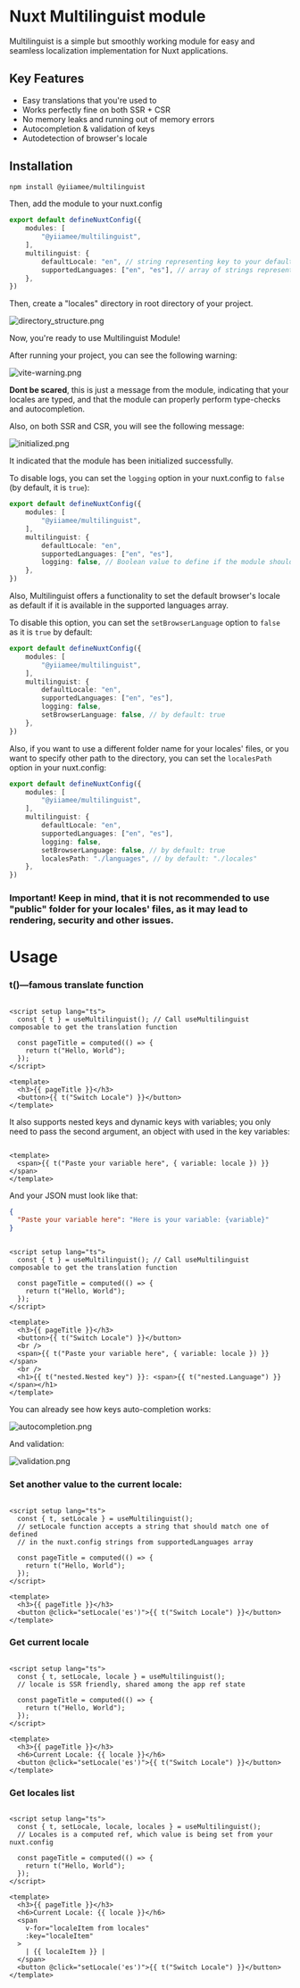 # Nuxt Multilinguist module

Multilinguist is a simple but smoothly working module for easy and seamless localization implementation for Nuxt
applications.

## Key Features

- Easy translations that you're used to
- Works perfectly fine on both SSR + CSR
- No memory leaks and running out of memory errors
- Autocompletion & validation of keys
- Autodetection of browser's locale

## Installation

```bash
npm install @yiiamee/multilinguist
```

Then, add the module to your nuxt.config

```nuxt.config.ts
export default defineNuxtConfig({
    modules: [
        "@yiiamee/multilinguist",
    ],
    multilinguist: {
        defaultLocale: "en", // string representing key to your default (fallback) locale
        supportedLanguages: ["en", "es"], // array of strings representing all available locales' keys
    },
})
```

Then, create a "locales" directory in root directory of your project.

![directory_structure.png](directory_structure.png)

Now, you're ready to use Multilinguist Module!

After running your project, you can see the following warning:

![vite-warning.png](vite-warning.png)

**Dont be scared**, this is just a message from the module, indicating that your locales are typed, and that the module
can properly perform type-checks and autocompletion.

Also, on both SSR and CSR, you will see the following message:

![initialized.png](initialized.png)

It indicated that the module has been initialized successfully.

To disable logs, you can set the `logging` option in your nuxt.config to `false` (by default, it is `true`):

```nuxt.config.ts
export default defineNuxtConfig({
    modules: [
        "@yiiamee/multilinguist",
    ],
    multilinguist: {
        defaultLocale: "en",
        supportedLanguages: ["en", "es"],
        logging: false, // Boolean value to define if the module should send internal logs to console
    },
})
```
Also, Multilinguist offers a functionality to set the default browser's locale as default if it is available in the supported languages array.

To disable this option, you can set the `setBrowserLanguage` option to `false` as it is `true` by default:

```nuxt.config.ts
export default defineNuxtConfig({
    modules: [
        "@yiiamee/multilinguist",
    ],
    multilinguist: {
        defaultLocale: "en",
        supportedLanguages: ["en", "es"],
        logging: false,
        setBrowserLanguage: false, // by default: true
    },
})
```

Also, if you want to use a different folder name for your locales' files, or you want to specify other path to the directory, you can set the `localesPath` option in your nuxt.config:

```nuxt.config.ts
export default defineNuxtConfig({
    modules: [
        "@yiiamee/multilinguist",
    ],
    multilinguist: {
        defaultLocale: "en",
        supportedLanguages: ["en", "es"],
        logging: false,
        setBrowserLanguage: false, // by default: true
        localesPath: "./languages", // by default: "./locales"
    },
})
```

### Important! Keep in mind, that it is not recommended to use "public" folder for your locales' files, as it may lead to rendering, security and other issues.

# Usage

### t()—famous translate function

```vue

<script setup lang="ts">
  const { t } = useMultilinguist(); // Call useMultilinguist composable to get the translation function

  const pageTitle = computed(() => {
    return t("Hello, World");
  });
</script>

<template>
  <h3>{{ pageTitle }}</h3>
  <button>{{ t("Switch Locale") }}</button>
</template>
```

It also supports nested keys and dynamic keys with variables;
you only need to pass the second argument, an object with used in the key variables:

```vue

<template>
  <span>{{ t("Paste your variable here", { variable: locale }) }}</span>
</template>
```

And your JSON must look like that:

```json
{
  "Paste your variable here": "Here is your variable: {variable}"
}
```

```vue

<script setup lang="ts">
  const { t } = useMultilinguist(); // Call useMultilinguist composable to get the translation function

  const pageTitle = computed(() => {
    return t("Hello, World");
  });
</script>

<template>
  <h3>{{ pageTitle }}</h3>
  <button>{{ t("Switch Locale") }}</button>
  <br />
  <span>{{ t("Paste your variable here", { variable: locale }) }}</span>
  <br />
  <h1>{{ t("nested.Nested key") }}: <span>{{ t("nested.Language") }}</span></h1>
</template>
```

You can already see how keys auto-completion works:

![autocompletion.png](autocompletion.png)

And validation:

![validation.png](validation.png)

### Set another value to the current locale:

```vue

<script setup lang="ts">
  const { t, setLocale } = useMultilinguist();
  // setLocale function accepts a string that should match one of defined
  // in the nuxt.config strings from supportedLanguages array

  const pageTitle = computed(() => {
    return t("Hello, World");
  });
</script>

<template>
  <h3>{{ pageTitle }}</h3>
  <button @click="setLocale('es')">{{ t("Switch Locale") }}</button>
</template>
```

### Get current locale

```vue

<script setup lang="ts">
  const { t, setLocale, locale } = useMultilinguist();
  // locale is SSR friendly, shared among the app ref state  

  const pageTitle = computed(() => {
    return t("Hello, World");
  });
</script>

<template>
  <h3>{{ pageTitle }}</h3>
  <h6>Current Locale: {{ locale }}</h6>
  <button @click="setLocale('es')">{{ t("Switch Locale") }}</button>
</template>
```

### Get locales list

```vue

<script setup lang="ts">
  const { t, setLocale, locale, locales } = useMultilinguist();
  // Locales is a computed ref, which value is being set from your nuxt.config

  const pageTitle = computed(() => {
    return t("Hello, World");
  });
</script>

<template>
  <h3>{{ pageTitle }}</h3>
  <h6>Current Locale: {{ locale }}</h6>
  <span
    v-for="localeItem from locales"
    :key="localeItem"
  >
    | {{ localeItem }} |
  </span>
  <button @click="setLocale('es')">{{ t("Switch Locale") }}</button>
</template>
```